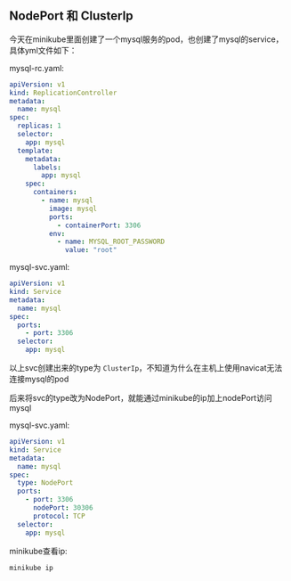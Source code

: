 ## NodePort 和 ClusterIp

今天在minikube里面创建了一个mysql服务的pod，也创建了mysql的service，具体yml文件如下：

mysql-rc.yaml:
```yaml
apiVersion: v1
kind: ReplicationController
metadata:
  name: mysql
spec:
  replicas: 1
  selector:
    app: mysql
  template:
    metadata:
      labels:
        app: mysql
    spec:
      containers:
        - name: mysql
          image: mysql
          ports:
            - containerPort: 3306
          env:
            - name: MYSQL_ROOT_PASSWORD
              value: "root"

```

mysql-svc.yaml:
```yaml
apiVersion: v1
kind: Service
metadata:
  name: mysql
spec:
  ports:
    - port: 3306
  selector:
    app: mysql
```

以上svc创建出来的type为 `ClusterIp`，不知道为什么在主机上使用navicat无法连接mysql的pod

后来将svc的type改为NodePort，就能通过minikube的ip加上nodePort访问mysql

mysql-svc.yaml:
```yaml
apiVersion: v1
kind: Service
metadata:
  name: mysql
spec:
  type: NodePort
  ports:
    - port: 3306
      nodePort: 30306
      protocol: TCP
  selector:
    app: mysql
```

minikube查看ip:
```
minikube ip
```